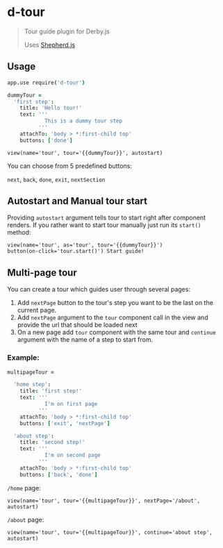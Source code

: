 # d-tour

> Tour guide plugin for Derby.js
>
> Uses [Shepherd.js](http://github.hubspot.com/shepherd/docs/welcome/)


## Usage
```coffee
app.use require('d-tour')
```

```coffee
dummyTour =
  'first step':
    title: 'Hello tour!'
    text: '''
            This is a dummy tour step
          '''
    attachTo: 'body > *:first-child top'
    buttons: ['done']
```

```jade
view(name='tour', tour='{{dummyTour}}', autostart)
```

You can choose from 5 predefined buttons:

`next`, `back`, `done`, `exit`, `nextSection`


## Autostart and Manual tour start

Providing `autostart` argument tells tour to start right after component renders. 
If you rather want to start tour manually just run its `start()` method:

```jade
view(name='tour', as='tour', tour='{{dummyTour}}')
button(on-click='tour.start()') Start guide!
```


## Multi-page tour
You can create a tour which guides user through several pages:

1. Add `nextPage` button to the tour's step you want to be the last
    on the current page.
2. Add `nextPage` argument to the `tour` component call in the view
    and provide the url that should be loaded next
3. On a new page add `tour` component with the same tour and
    `continue` argument with the name of a step to start from.

### Example:

```coffee
multipageTour =

  'home step':
    title: 'first step!'
    text: '''
            I'm on first page
          '''
    attachTo: 'body > *:first-child top'
    buttons: ['exit', 'nextPage']

  'about step':
    title: 'second step!'
    text: '''
            I'm on second page
          '''
    attachTo: 'body > *:first-child top'
    buttons: ['back', 'done']

```

`/home` page:
```jade
view(name='tour', tour='{{multipageTour}}', nextPage='/about', autostart)
```

`/about` page:
```jade
view(name='tour', tour='{{multipageTour}}', continue='about step', autostart)
```